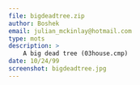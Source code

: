 ```yaml
---
file: bigdeadtree.zip
author: Boshek
email: julian_mckinlay@hotmail.com
type: mots
description: >
    A big dead tree (03house.cmp)
date: 10/24/99
screenshot: bigdeadtree.jpg
---
```

